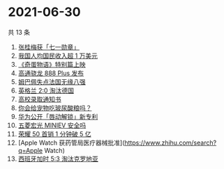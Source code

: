# 2021-06-30

共 13 条

<!-- BEGIN -->
<!-- 最后更新时间 Wed Jun 30 2021 14:08:12 GMT+0800 (China Standard Time) -->

1. [张桂梅获「七一勋章」](https://www.zhihu.com/search?q=张桂梅)
2. [我国人均国民收入超 1 万美元](https://www.zhihu.com/search?q=人均国民收入)
3. [《奇蛋物语》特别篇上映](https://www.zhihu.com/search?q=奇蛋物语)
4. [高通骁龙 888 Plus 发布](https://www.zhihu.com/search?q=骁龙888plus)
5. [姆巴佩失点法国无缘八强](https://www.zhihu.com/search?q=法国队)
6. [英格兰 2:0 淘汰德国](https://www.zhihu.com/search?q=英格兰队)
7. [高校录取通知书](https://www.zhihu.com/search?q=高校录取通知书)
8. [你会给宠物吃玻尿酸粮吗？](https://www.zhihu.com/search?q=玻尿酸宠物粮)
9. [华为公开「唇动解锁」新专利](https://www.zhihu.com/search?q=唇动解锁)
10. [五菱宏光 MINIEV 安全吗](https://www.zhihu.com/search?q=MINIEV)
11. [荣耀 50 首销 1 分钟破 5 亿](https://www.zhihu.com/search?q=荣耀50)
12. [Apple Watch 获药管局医疗器械批准](https://www.zhihu.com/search?q=Apple Watch)
13. [西班牙加时 5:3 淘汰克罗地亚](https://www.zhihu.com/search?q=西班牙队)

<!-- END -->
